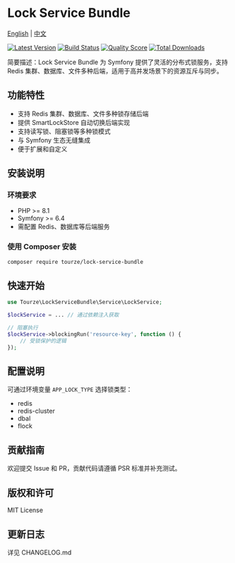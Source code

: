 # Lock Service Bundle

[English](README.md) | [中文](README.zh-CN.md)

[![Latest Version](https://img.shields.io/packagist/v/tourze/lock-service-bundle.svg?style=flat-square)](https://packagist.org/packages/tourze/lock-service-bundle)
[![Build Status](https://img.shields.io/travis/tourze/lock-service-bundle/master.svg?style=flat-square)](https://travis-ci.org/tourze/lock-service-bundle)
[![Quality Score](https://img.shields.io/scrutinizer/g/tourze/lock-service-bundle.svg?style=flat-square)](https://scrutinizer-ci.com/g/tourze/lock-service-bundle)
[![Total Downloads](https://img.shields.io/packagist/dt/tourze/lock-service-bundle.svg?style=flat-square)](https://packagist.org/packages/tourze/lock-service-bundle)

简要描述：Lock Service Bundle 为 Symfony 提供了灵活的分布式锁服务，支持 Redis 集群、数据库、文件多种后端，适用于高并发场景下的资源互斥与同步。

## 功能特性

- 支持 Redis 集群、数据库、文件多种锁存储后端
- 提供 SmartLockStore 自动切换后端实现
- 支持读写锁、阻塞锁等多种锁模式
- 与 Symfony 生态无缝集成
- 便于扩展和自定义

## 安装说明

### 环境要求

- PHP >= 8.1
- Symfony >= 6.4
- 需配置 Redis、数据库等后端服务

### 使用 Composer 安装

```bash
composer require tourze/lock-service-bundle
```

## 快速开始

```php
use Tourze\LockServiceBundle\Service\LockService;

$lockService = ... // 通过依赖注入获取

// 阻塞执行
$lockService->blockingRun('resource-key', function () {
    // 受锁保护的逻辑
});
```

## 配置说明

可通过环境变量 `APP_LOCK_TYPE` 选择锁类型：

- redis
- redis-cluster
- dbal
- flock

## 贡献指南

欢迎提交 Issue 和 PR，贡献代码请遵循 PSR 标准并补充测试。

## 版权和许可

MIT License

## 更新日志

详见 CHANGELOG.md
